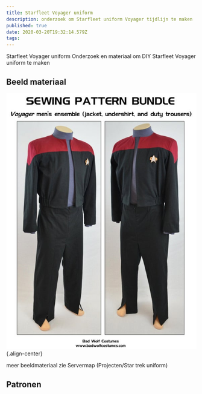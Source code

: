 ```yaml
---
title: Starfleet Voyager uniform
description: onderzoek om Starfleet uniform Voyager tijdlijn te maken
published: true
date: 2020-03-20T19:32:14.579Z
tags: 
---
```


Starfleet Voyager uniform
Onderzoek en materiaal om DIY Starfleet Voyager uniform te maken
 
## Beeld materiaal
![il_570xn.824061334_tnur.jpg](/projecten/star-trek-uniform/il_570xn.824061334_tnur.jpg){.align-center}

meer beeldmateriaal zie Servermap (Projecten/Star trek uniform)

## Patronen
